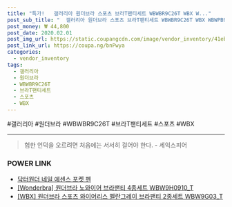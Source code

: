 ```yaml
--- 
title: "특가!   갤러리아 원더브라 스포츠 브라T팬티세트 WBWBR9C26T WBX W..." 
post_sub_title: "  갤러리아 원더브라 스포츠 브라T팬티세트 WBWBR9C26T WBX WBWPB9C25T 네이비블루" 
post_money: ₩ 44,800 
post_date: 2020.02.01 
post_img_url: https://static.coupangcdn.com/image/vendor_inventory/41eb/1016cd360e0dff7885583531c23cb2a29da077bb5f640e30af9469aec27d.JPG 
post_link_url: https://coupa.ng/bnPwya 
categories: 
  - vendor_inventory 
tags: 
  - 갤러리아 
  - 원더브라 
  - WBWBR9C26T 
  - 브라T팬티세트 
  - 스포츠 
  - WBX 
--- 
```

  #갤러리아 #원더브라 #WBWBR9C26T #브라T팬티세트 #스포츠 #WBX 
<hr> 

> 험한 언덕을 오르려면 처음에는 서서히 걸어야 한다. - 세익스피어 


### POWER LINK

* <a href="https://blog.naver.com/fasyy4321/221792119213" target="_blank">닥터원더 네일 에센스 포켓 펜</a>
* <a href="https://blog.naver.com/sakai111/221780486225" target="_blank">[Wonderbra] 원더브라 노와이어 브라팬티 4종세트 WBW9H0910_T</a>
* <a href="https://blog.naver.com/fasyy4321/221792409802" target="_blank">[WBX] 원더브라 스포츠 와이어리스 멜란그레이 브라팬티 2종세트 WBW9G03_T</a>
